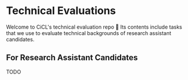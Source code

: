 # Technical Evaluations

Welcome to CiCL's technical evaluation repo 👋 Its contents include tasks that we use to evaluate technical backgrounds of research assistant candidates.

## For Research Assistant Candidates

TODO
